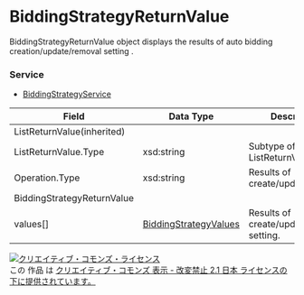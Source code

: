 # BiddingStrategyReturnValue
BiddingStrategyReturnValue object displays the results of auto bidding creation/update/removal setting .
### Service
+ [BiddingStrategyService](../services/BiddingStrategyService.md)

| Field | Data Type | Description | ADD | SET | REMOVE | 
|---|---|---|---|---|---|
| ListReturnValue(inherited)||||||
| ListReturnValue.Type| xsd:string| Subtype of ListReturnValue.| ー| ー| ー |
| Operation.Type| xsd:string| Results of create/update/remove| ー| ー| ー |
| BiddingStrategyReturnValue||||||
| values[]| <a href="../data/BiddingStrategyValues.md">BiddingStrategyValues</a>| Results of create/update/remove setting.| ー| ー| ー |
<a rel="license" href="http://creativecommons.org/licenses/by-nd/2.1/jp/"><img alt="クリエイティブ・コモンズ・ライセンス" style="border-width:0" src="https://i.creativecommons.org/l/by-nd/2.1/jp/88x31.png" /></a><br />この 作品 は <a rel="license" href="http://creativecommons.org/licenses/by-nd/2.1/jp/">クリエイティブ・コモンズ 表示 - 改変禁止 2.1 日本 ライセンスの下に提供されています。</a>
